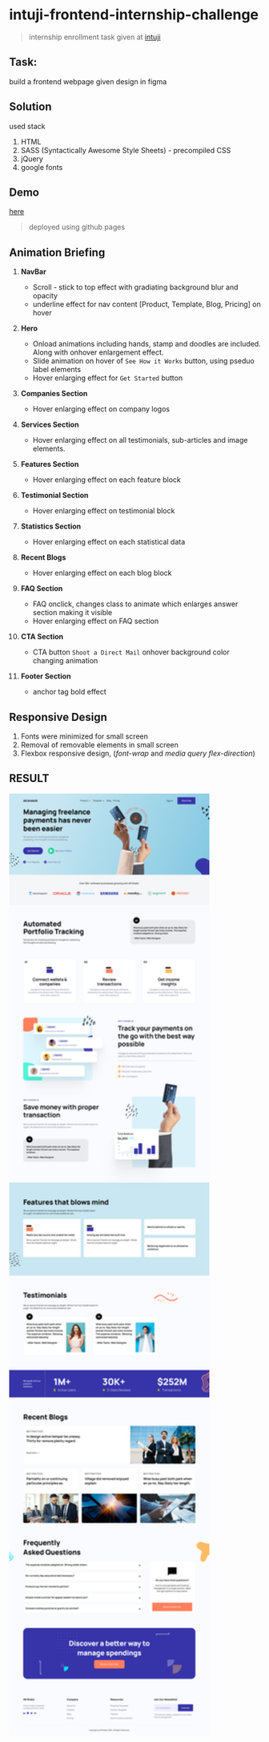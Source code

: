 # intuji-frontend-internship-challenge
> internship enrollment task given at [intuji](https://intuji.com/)

## Task:
build a frontend webpage given design in figma

## Solution
used stack
1. HTML
2. SASS (Syntactically Awesome Style Sheets) - precompiled CSS
3. jQuery
4. google fonts

## Demo
[here](https://raman-shakya.github.io/intuji-frontend-internship-challenge/)
> deployed using github pages

## Animation Briefing
1. **NavBar**
    * Scroll - stick to top effect with gradiating background blur and opacity
    * underline effect for nav content [Product, Template, Blog, Pricing] on hover

2. **Hero**
    * Onload animations including hands, stamp and doodles are included. Along with onhover enlargement effect.
    * Slide animation on hover of `See How it Works` button, using pseduo label elements
    * Hover enlarging effect for `Get Started`  button

3. **Companies Section**
    * Hover enlarging effect on company logos

4. **Services Section**
    * Hover enlarging effect on all testimonials, sub-articles and image elements.

5. **Features Section**
    * Hover enlarging effect on each feature block

6. **Testimonial Section**
    * Hover enlarging effect on testimonial block

7. **Statistics Section**
    * Hover enlarging effect on each statistical data

8. **Recent Blogs**
    * Hover enlarging effect on each blog block

9. **FAQ Section**
    * FAQ onclick, changes class to animate which enlarges answer section making it visible
    * Hover enlarging effect on FAQ section

10. **CTA Section**
    * CTA button `Shoot a Direct Mail` onhover background color changing animation

11. **Footer Section**
    * anchor tag bold effect

## Responsive Design
1. Fonts were minimized for small screen
2. Removal of removable elements in small screen
3. Flexbox responsive design, (*font-wrap* and *media query flex-direction*)

## RESULT
<img src='./readme-asset/project-fullpage-screenshot.png' width="400px">